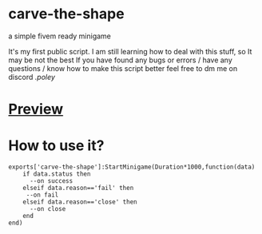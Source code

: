 # carve-the-shape
a simple fivem ready minigame 

It's my first public script.
I am still learning how to deal with this stuff, so It may be not the best
If you  have found any bugs or errors / have any questions / know how to make this script better feel free to dm me on discord *.poley* 

# [Preview](https://youtu.be/UbsBBfS5l3s)

# How to use it?
```
exports['carve-the-shape']:StartMinigame(Duration*1000,function(data)
    if data.status then
      --on success 
    elseif data.reason=='fail' then
     --on fail
    elseif data.reason=='close' then
      --on close
    end
end)

